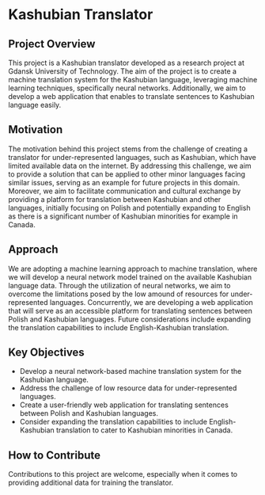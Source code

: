 # Kashubian Translator

## Project Overview
This project is a Kashubian translator developed as a research project at Gdansk University of Technology. The aim of the project is to create a machine translation system for the Kashubian language, leveraging machine learning techniques, specifically neural networks. Additionally, we aim to develop a web application that enables to translate sentences to Kashubian language easily.

## Motivation
The motivation behind this project stems from the challenge of creating a translator for under-represented languages, such as Kashubian, which have limited available data on the internet. By addressing this challenge, we aim to provide a solution that can be applied to other minor languages facing similar issues, serving as an example for future projects in this domain. Moreover, we aim to facilitate communication and cultural exchange by providing a platform for translation between Kashubian and other languages, initially focusing on Polish and potentially expanding to English as there is a significant number of Kashubian minorities for example in Canada.

## Approach
We are adopting a machine learning approach to machine translation, where we will develop a neural network model trained on the available Kashubian language data. Through the utilization of neural networks, we aim to overcome the limitations posed by the low amound of resources for under-represented languages. Concurrently, we are developing a web application that will serve as an accessible platform for translating sentences between Polish and Kashubian languages. Future considerations include expanding the translation capabilities to include English-Kashubian translation.

## Key Objectives
- Develop a neural network-based machine translation system for the Kashubian language.
- Address the challenge of low resource data for under-represented languages.
- Create a user-friendly web application for translating sentences between Polish and Kashubian languages.
- Consider expanding the translation capabilities to include English-Kashubian translation to cater to Kashubian minorities in Canada.

## How to Contribute
Contributions to this project are welcome, especially when it comes to providing additional data for training the translator.
